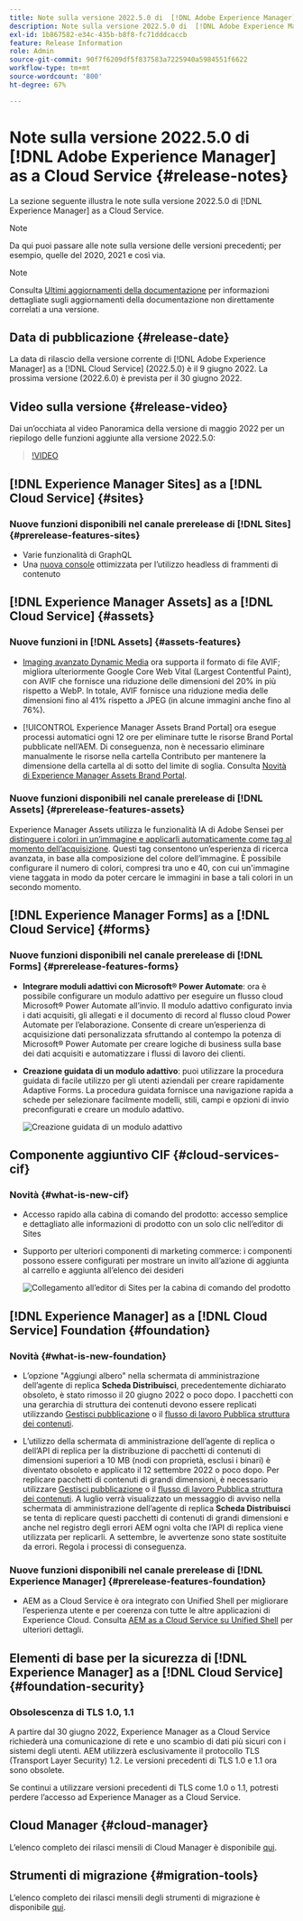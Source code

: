 ```yaml
---
title: Note sulla versione 2022.5.0 di  [!DNL Adobe Experience Manager]  as a Cloud Service.
description: Note sulla versione 2022.5.0 di  [!DNL Adobe Experience Manager]  as a Cloud Service.
exl-id: 1b867582-e34c-435b-b8f8-fc71dddcaccb
feature: Release Information
role: Admin
source-git-commit: 90f7f6209df5f837583a7225940a5984551f6622
workflow-type: tm+mt
source-wordcount: '800'
ht-degree: 67%

---
```


# Note sulla versione 2022.5.0 di [!DNL Adobe Experience Manager] as a Cloud Service {#release-notes}

La sezione seguente illustra le note sulla versione 2022.5.0 di [!DNL Experience Manager] as a Cloud Service.

>[!NOTE]
>
>Da qui puoi passare alle note sulla versione delle versioni precedenti; per esempio, quelle del 2020, 2021 e così via.

>[!NOTE]
>
>Consulta [Ultimi aggiornamenti della documentazione](https://experienceleague.adobe.com/docs/experience-manager-release-information/aem-release-updates/doc-updates/documentation-updates.html?lang=it) per informazioni dettagliate sugli aggiornamenti della documentazione non direttamente correlati a una versione.

## Data di pubblicazione {#release-date}

La data di rilascio della versione corrente di [!DNL Adobe Experience Manager] as a [!DNL Cloud Service] (2022.5.0) è il 9 giugno 2022.
La prossima versione (2022.6.0) è prevista per il 30 giugno 2022.

## Video sulla versione {#release-video}

Dai un’occhiata al video Panoramica della versione di maggio 2022 per un riepilogo delle funzioni aggiunte alla versione 2022.5.0:

>[!VIDEO](https://video.tv.adobe.com/v/343321/?quality=12)

## [!DNL Experience Manager Sites] as a [!DNL Cloud Service] {#sites}

### Nuove funzioni disponibili nel canale prerelease di [!DNL Sites] {#prerelease-features-sites}

* Varie funzionalità di GraphQL
* Una [nuova console](/help/sites-cloud/administering/content-fragments/managing.md#content-fragments-console) ottimizzata per l’utilizzo headless di frammenti di contenuto

## [!DNL Experience Manager Assets] as a [!DNL Cloud Service] {#assets}

### Nuove funzioni in [!DNL Assets] {#assets-features}

* [Imaging avanzato Dynamic Media](https://medium.com/adobetech/one-solution-fits-all-smart-imaging-with-aem-dynamic-media-be690b62df9f) ora supporta il formato di file AVIF; migliora ulteriormente Google Core Web Vital (Largest Contentful Paint), con AVIF che fornisce una riduzione delle dimensioni del 20% in più rispetto a WebP. In totale, AVIF fornisce una riduzione media delle dimensioni fino al 41% rispetto a JPEG (in alcune immagini anche fino al 76%).

* [!UICONTROL Experience Manager Assets Brand Portal] ora esegue processi automatici ogni 12 ore per eliminare tutte le risorse Brand Portal pubblicate nell’AEM. Di conseguenza, non è necessario eliminare manualmente le risorse nella cartella Contributo per mantenere la dimensione della cartella al di sotto del limite di soglia. Consulta [Novità di Experience Manager Assets Brand Portal](https://experienceleague.adobe.com/docs/experience-manager-brand-portal/using/introduction/whats-new.html?lang=it).

### Nuove funzioni disponibili nel canale prerelease di [!DNL Assets] {#prerelease-features-assets}

Experience Manager Assets utilizza le funzionalità IA di Adobe Sensei per [distinguere i colori in un’immagine e applicarli automaticamente come tag al momento dell’acquisizione](/help/assets/color-tag-images.md). Questi tag consentono un’esperienza di ricerca avanzata, in base alla composizione del colore dell’immagine. È possibile configurare il numero di colori, compresi tra uno e 40, con cui un&#39;immagine viene taggata in modo da poter cercare le immagini in base a tali colori in un secondo momento.


## [!DNL Experience Manager Forms] as a [!DNL Cloud Service] {#forms}

### Nuove funzioni disponibili nel canale prerelease di [!DNL Forms] {#prerelease-features-forms}

* **Integrare moduli adattivi con Microsoft® Power Automate**: ora è possibile configurare un modulo adattivo per eseguire un flusso cloud Microsoft® Power Automate all’invio. Il modulo adattivo configurato invia i dati acquisiti, gli allegati e il documento di record al flusso cloud Power Automate per l’elaborazione. Consente di creare un’esperienza di acquisizione dati personalizzata sfruttando al contempo la potenza di Microsoft® Power Automate per creare logiche di business sulla base dei dati acquisiti e automatizzare i flussi di lavoro dei clienti.

* **Creazione guidata di un modulo adattivo**: puoi utilizzare la procedura guidata di facile utilizzo per gli utenti aziendali per creare rapidamente Adaptive Forms. La procedura guidata fornisce una navigazione rapida a schede per selezionare facilmente modelli, stili, campi e opzioni di invio preconfigurati e creare un modulo adattivo.

  ![Creazione guidata di un modulo adattivo](/help/release-notes/assets/wizard.png)

## Componente aggiuntivo CIF {#cloud-services-cif}

### Novità {#what-is-new-cif}

* Accesso rapido alla cabina di comando del prodotto: accesso semplice e dettagliato alle informazioni di prodotto con un solo clic nell’editor di Sites

<!-- Image was not found during PR validation despite correct path   ![Enable wantlist](/help/assets/CIF/enable-wishlist.png) -->

* Supporto per ulteriori componenti di marketing commerce: i componenti possono essere configurati per mostrare un invito all’azione di aggiunta al carrello e aggiunta all’elenco dei desideri

  ![Collegamento all’editor di Sites per la cabina di comando del prodotto](/help/assets/CIF/sites-editor-shortcut-to-cockpit.png)


## [!DNL Experience Manager] as a [!DNL Cloud Service] Foundation {#foundation}

### Novità {#what-is-new-foundation}

* L’opzione &quot;Aggiungi albero&quot; nella schermata di amministrazione dell’agente di replica **Scheda Distribuisci**, precedentemente dichiarato obsoleto, è stato rimosso il 20 giugno 2022 o poco dopo. I pacchetti con una gerarchia di struttura dei contenuti devono essere replicati utilizzando [Gestisci pubblicazione](/help/operations/replication.md#manage-publication) o il [flusso di lavoro Pubblica struttura dei contenuti](/help/operations/replication.md#publish-content-tree-workflow).

* L’utilizzo della schermata di amministrazione dell’agente di replica o dell’API di replica per la distribuzione di pacchetti di contenuti di dimensioni superiori a 10 MB (nodi con proprietà, esclusi i binari) è diventato obsoleto e applicato il 12 settembre 2022 o poco dopo. Per replicare pacchetti di contenuti di grandi dimensioni, è necessario utilizzare [Gestisci pubblicazione](/help/operations/replication.md#manage-publication) o il [flusso di lavoro Pubblica struttura dei contenuti](/help/operations/replication.md#publish-content-tree-workflow). A luglio verrà visualizzato un messaggio di avviso nella schermata di amministrazione dell’agente di replica **Scheda Distribuisci** se tenta di replicare questi pacchetti di contenuti di grandi dimensioni e anche nel registro degli errori AEM ogni volta che l’API di replica viene utilizzata per replicarli. A settembre, le avvertenze sono state sostituite da errori. Regola i processi di conseguenza.

### Nuove funzioni disponibili nel canale prerelease di [!DNL Experience Manager] {#prerelease-features-foundation}

* AEM as a Cloud Service è ora integrato con Unified Shell per migliorare l’esperienza utente e per coerenza con tutte le altre applicazioni di Experience Cloud. Consulta [AEM as a Cloud Service su Unified Shell](/help/overview/aem-cloud-service-on-unified-shell.md) per ulteriori dettagli.

## Elementi di base per la sicurezza di [!DNL Experience Manager] as a [!DNL Cloud Service] {#foundation-security}

### Obsolescenza di TLS 1.0, 1.1

A partire dal 30 giugno 2022, Experience Manager as a Cloud Service richiederà una comunicazione di rete e uno scambio di dati più sicuri con i sistemi degli utenti. AEM utilizzerà esclusivamente il protocollo TLS (Transport Layer Security) 1.2. Le versioni precedenti di TLS 1.0 e 1.1 ora sono obsolete.

Se continui a utilizzare versioni precedenti di TLS come 1.0 o 1.1, potresti perdere l’accesso ad Experience Manager as a Cloud Service.

## Cloud Manager {#cloud-manager}

L’elenco completo dei rilasci mensili di Cloud Manager è disponibile [qui](/help/implementing/cloud-manager/release-notes/current.md).

## Strumenti di migrazione {#migration-tools}

L’elenco completo dei rilasci mensili degli strumenti di migrazione è disponibile [qui](/help/journey-migration/release-notes/release-notes-migration-tools-current.md).
